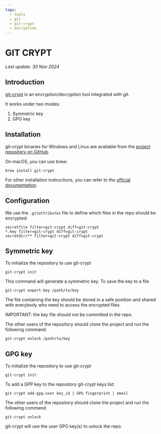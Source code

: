 ```yaml
---
tags:
  - tools
  - git
  - git-crypt
  - encryption
---
```


# GIT CRYPT

*Last update: 30 Nov 2024*

## Introduction

[git-crypt](https://github.com/AGWA/git-crypt) is an encryption/decryption tool integrated with git.

It works under two modes:

1. Symmetric key
2. GPG key

## Installation

git-crypt binaries for Windows and Linux are available from the [project repository on GitHub](https://github.com/AGWA/git-crypt/releases).

On macOS, you can use brew:

    brew install git-crypt

For other installation instructions, you can refer to the [official documentation](https://github.com/AGWA/git-crypt/blob/master/INSTALL.md).

## Configuration

We use the `.gitattributes` file to define which files in the repo should be encrypted:

    secretfile filter=git-crypt diff=git-crypt
    *.key filter=git-crypt diff=git-crypt
    secretdir/** filter=git-crypt diff=git-crypt

## Symmetric key

To initialize the repository to use git-crypt

    git-crypt init

This command will generate a symmetric key. To save the key to a file

    git-crypt export-key /path/to/key

The file containing the key should be stored in a safe position and shared with everybody who need to access the encrypted files.

IMPORTANT: the key file should not be committed in the repo.

The other users of the repository should clone the project and run the following command:

    git-crypt unlock /path/to/key

## GPG key

To initialize the repository to use git-crypt

    git-crypt init

To add a GPP key to the repository git-crypt keys list:

    git-crypt add-gpg-user key_id | GPG fingerprint | email

The other users of the repository should clone the project and run the following command:

    git-crypt unlock

git-crypt will use the user GPG key(s) to unlock the repo.
